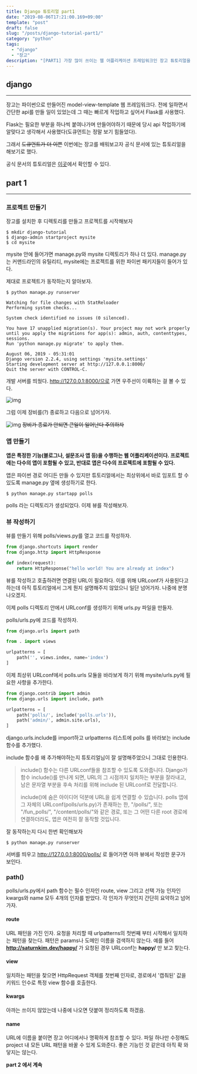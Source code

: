 ```yaml
---
title: Django 튜토리얼 part1 
date: "2019-08-06T17:21:00.169+09:00"
template: "post"
draft: false
slug: "/posts/django-tutorial-part1/"
category: "python"
tags:
  - "django"
  - "장고"
description: "[PART1] 가장 많이 쓰이는 웹 어플리케이션 프레임워크인 장고 튜토리얼을 해보자"
---
```



## django
---
장고는 파이썬으로 만들어진 model-view-template 웹 프레임워크다. 전에 일하면서 간단한 api를 만들 일이 있었는데 그 때는 빠르게 작업하고 싶어서 Flask를 사용했다.

Flask는 필요한 부분을 하나씩 붙여나가며 만들어야하기 때문에 당시 api 작업하기에 알맞다고 생각해서 사용했다(도큐먼트는 정말 보기 힘들었다).

그래서 ~~도큐먼트가 더 이쁜~~ 이번에는 장고를 배워보고자 공식 문서에 있는 튜토리얼을 해보기로 했다.

공식 문서의 튜토리얼은 [이곳](https://docs.djangoproject.com/ko/2.2/intro/tutorial01/)에서 확인할 수 있다.


## part 1
---

### 프로젝트 만들기

장고를 설치한 후 디렉토리를 만들고 프로젝트를 시작해보자

```
$ mkdir django-tutorial
$ django-admin startproject mysite
$ cd mysite
```

mysite 안에 들어가면 manage.py와 mysite 디렉토리가 하나 더 있다.
manage.py는 커맨드라인의 유틸리티, mysite에는 프로젝트를 위한 파이썬 패키지들이 들어가 있다.

제대로 프로젝트가 동작하는지 알아보자.

```
$ python manage.py runserver
```

```
Watching for file changes with StatReloader
Performing system checks...

System check identified no issues (0 silenced).

You have 17 unapplied migration(s). Your project may not work properly until you apply the migrations for app(s): admin, auth, contenttypes, sessions.
Run 'python manage.py migrate' to apply them.

August 06, 2019 - 05:31:01
Django version 2.2.4, using settings 'mysite.settings'
Starting development server at http://127.0.0.1:8000/
Quit the server with CONTROL-C.
```

개발 서버를 띄웠다.
http://127.0.0.1:8000/으로 가면 우주선이 이륙하는 걸 볼 수 있다.

![img](/media/runserver.png)

그럼 이제 장비를(?) 종료하고 다음으로 넘어가자.

![img](/media/stop_it.jpg)
~~장비가 종료가 안되면 큰일이 일어난다 주의하자~~

### 앱 만들기

**앱은 특정한 기능(블로그나, 설문조사 앱 등)을 수행하는 웹 어플리케이션이다. 프로젝트에는 다수의 앱이 포함될 수 있고, 반대로 앱은 다수의 프로젝트에 포함될 수 있다.**

앱은 파이썬 경로 어디든 만들 수 있지만 튜토리얼에서는 최상위에서 바로 임포트 할 수 있도록 manage.py 옆에 생성하기로 한다.

```
$ python manage.py startapp polls
```

polls 라는 디렉토리가 생성되었다. 이제 뷰를 작성해보자.

### 뷰 작성하기

뷰를 만들기 위해 polls/views.py를 열고 코드를 작성하자.

```python
from django.shortcuts import render
from django.http import HttpResponse

def index(request):
    return HttpResponse("hello world! You are already at index")
```

뷰를 작성하고 호출하려면 연결된 URL이 필요하다. 이를 위해 URLconf가 사용된다고 하는데 아직 튜토리얼에서 그게 뭔지 설명해주지 않았으니 일단 넘어가자. 나중에 분명 나오겠지.

이제 polls 디렉토리 안에서 URLconf를 생성하기 위해 urls.py 파일을 만들자.

polls/urls.py에 코드를 작성하자.

```python
from django.urls import path

from . import views

urlpatterns = [
    path('', views.index, name='index')
]
```

이제 최상위 URLconf에서 polls.urls 모듈을 바라보게 하기 위해 mysite/urls.py에 필요한 사항을 추가한다.

```python
from django.contrib import admin
from django.urls import include, path

urlpatterns = [
    path('polls/', include('polls.urls')),
    path('admin/', admin.site.urls),
]
```

django.urls.include를 import하고 urlpatterns 리스트에 polls 를 바라보는 include 함수를 추가했다.

include 함수를 왜 추가해야하는지 튜토리얼님이 잘 설명해주었으니 그대로 인용한다.

> include() 함수는 다른 URLconf들을 참조할 수 있도록 도와줍니다. Django가 함수 include()를 만나게 되면, URL의 그 시점까지 일치하는 부분을 잘라내고, 남은 문자열 부분을 후속 처리를 위해 include 된 URLconf로 전달합니다.
>
>include()에 숨은 아이디어 덕분에 URL을 쉽게 연결할 수 있습니다. polls 앱에 그 자체의 URLconf(polls/urls.py)가 존재하는 한, "/polls/", 또는 "/fun_polls/", "/content/polls/"와 같은 경로, 또는 그 어떤 다른 root 경로에 연결하더라도, 앱은 여전히 잘 동작할 것입니다.

잘 동작하는지 다시 한번 확인해보자

```
$ python manage.py runserver
```

서버를 띄우고 http://127.0.0.1:8000/polls/ 로 들어가면 아까 뷰에서 작성한 문구가 보인다.

### path()

polls/urls.py에서 path 함수는 필수 인자인 route, view 그리고 선택 가능 인자인 kwargs와 name 모두 4개의 인자를 받았다. 각 인자가 무엇인지 간단히 요약하고 넘어가자.

#### route
URL 패턴을 가진 인자. 요청을 처리할 때 urlpatterns의 첫번째 부터 시작해서 일치하는 패턴을 찾는다. 패턴은 params나 도메인 이름을 검색하지 않는다.
예를 들어 **http://saturnkim.dev/happy/** 가 요청된 경우 URLconf는 **happy/** 만 보고 찾는다.

#### view
일치하는 패턴을 찾으면 HttpRequest 객체를 첫번째 인자로, 경로에서 '캡춰된' 값을 키워드 인수로 특정 view 함수를 호출한다.

#### kwargs
아까는 쓰이지 않았는데 나중에 나오면 덧붙여 정리하도록 하겠음.

#### name
URL에 이름을 붙이면 장고 어디에서나 명확하게 참조할 수 있다. 파일 하나만 수정해도 project 내 모든 URL 패턴을 바꿀 수 있게 도와준다.
좋은 기능인 것 같은데 아직 확 와닿지는 않는다.



**part 2 에서 계속**
